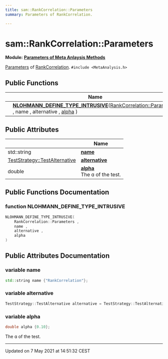 ```yaml
---
title: sam::RankCorrelation::Parameters
summary: Parameters of RankCorrelation. 

---
```


# sam::RankCorrelation::Parameters

**Module:** **[Parameters of Meta Anlaysis Methods](/doxygen/Modules/group___meta_analysis_parameters/)**



[Parameters]() of [RankCorrelation](/doxygen/Classes/classsam_1_1_rank_correlation/). 
`#include <MetaAnalysis.h>`

## Public Functions

|                | Name           |
| -------------- | -------------- |
| | **[NLOHMANN_DEFINE_TYPE_INTRUSIVE](/doxygen/Classes/structsam_1_1_rank_correlation_1_1_parameters/#function-nlohmann_define_type_intrusive)**([RankCorrelation::Parameters](/doxygen/Classes/structsam_1_1_rank_correlation_1_1_parameters/) , name , alternative , [alpha](/doxygen/Classes/structsam_1_1_rank_correlation_1_1_parameters/#variable-alpha) ) |

## Public Attributes

|                | Name           |
| -------------- | -------------- |
| std::string | **[name](/doxygen/Classes/structsam_1_1_rank_correlation_1_1_parameters/#variable-name)**  |
| [TestStrategy::TestAlternative](/doxygen/Classes/classsam_1_1_test_strategy/#enum-testalternative) | **[alternative](/doxygen/Classes/structsam_1_1_rank_correlation_1_1_parameters/#variable-alternative)**  |
| double | **[alpha](/doxygen/Classes/structsam_1_1_rank_correlation_1_1_parameters/#variable-alpha)** <br>The ɑ of the test.  |

## Public Functions Documentation

### function NLOHMANN_DEFINE_TYPE_INTRUSIVE

```cpp
NLOHMANN_DEFINE_TYPE_INTRUSIVE(
    RankCorrelation::Parameters ,
    name ,
    alternative ,
    alpha 
)
```


## Public Attributes Documentation

### variable name

```cpp
std::string name {"RankCorrelation"};
```


### variable alternative

```cpp
TestStrategy::TestAlternative alternative = TestStrategy::TestAlternative::TwoSided;
```


### variable alpha

```cpp
double alpha {0.10};
```

The ɑ of the test. 

-------------------------------

Updated on  7 May 2021 at 14:51:32 CEST